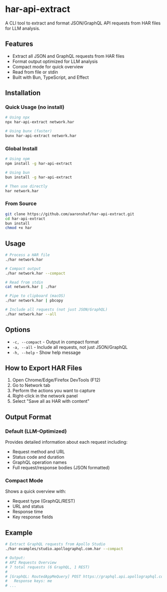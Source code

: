 # har-api-extract

A CLI tool to extract and format JSON/GraphQL API requests from HAR files for LLM analysis.

## Features

- Extract all JSON and GraphQL requests from HAR files
- Format output optimized for LLM analysis
- Compact mode for quick overview
- Read from file or stdin
- Built with Bun, TypeScript, and Effect

## Installation

### Quick Usage (no install)

```bash
# Using npx
npx har-api-extract network.har

# Using bunx (faster)
bunx har-api-extract network.har
```

### Global Install

```bash
# Using npm
npm install -g har-api-extract

# Using bun
bun install -g har-api-extract

# Then use directly
har network.har
```

### From Source

```bash
git clone https://github.com/aaronshaf/har-api-extract.git
cd har-api-extract
bun install
chmod +x har
```

## Usage

```bash
# Process a HAR file
./har network.har

# Compact output
./har network.har --compact

# Read from stdin
cat network.har | ./har

# Pipe to clipboard (macOS)
./har network.har | pbcopy

# Include all requests (not just JSON/GraphQL)
./har network.har --all
```

## Options

- `-c, --compact` - Output in compact format
- `-a, --all` - Include all requests, not just JSON/GraphQL
- `-h, --help` - Show help message

## How to Export HAR Files

1. Open Chrome/Edge/Firefox DevTools (F12)
2. Go to Network tab
3. Perform the actions you want to capture
4. Right-click in the network panel
5. Select "Save all as HAR with content"

## Output Format

### Default (LLM-Optimized)
Provides detailed information about each request including:
- Request method and URL
- Status code and duration
- GraphQL operation names
- Full request/response bodies (JSON formatted)

### Compact Mode
Shows a quick overview with:
- Request type (GraphQL/REST)
- URL and status
- Response time
- Key response fields

## Example

```bash
# Extract GraphQL requests from Apollo Studio
./har examples/studio.apollographql.com.har --compact

# Output:
# API Requests Overview
# 7 total requests (6 GraphQL, 1 REST)
#
# [GraphQL: RoutedAppMeQuery] POST https://graphql.api.apollographql.com/api/graphql -> 200 (42ms)
#   Response keys: me
# ...
```
